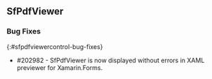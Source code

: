 ﻿## SfPdfViewer

### Bug Fixes
{:#sfpdfviewercontrol-bug-fixes} 

* \#202982 - SfPdfViewer is now displayed without errors in XAML previewer for Xamarin.Forms.